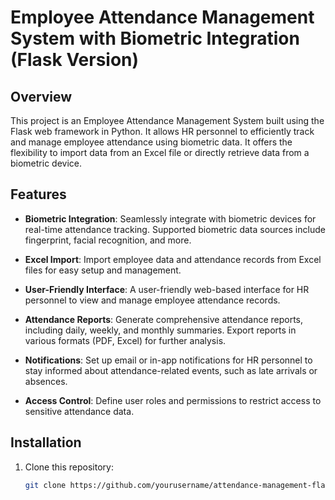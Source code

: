 # Employee Attendance Management System with Biometric Integration (Flask Version)

## Overview

This project is an Employee Attendance Management System built using the Flask web framework in Python. It allows HR personnel to efficiently track and manage employee attendance using biometric data. It offers the flexibility to import data from an Excel file or directly retrieve data from a biometric device.

## Features

- **Biometric Integration**: Seamlessly integrate with biometric devices for real-time attendance tracking. Supported biometric data sources include fingerprint, facial recognition, and more.

- **Excel Import**: Import employee data and attendance records from Excel files for easy setup and management.

- **User-Friendly Interface**: A user-friendly web-based interface for HR personnel to view and manage employee attendance records.

- **Attendance Reports**: Generate comprehensive attendance reports, including daily, weekly, and monthly summaries. Export reports in various formats (PDF, Excel) for further analysis.

- **Notifications**: Set up email or in-app notifications for HR personnel to stay informed about attendance-related events, such as late arrivals or absences.

- **Access Control**: Define user roles and permissions to restrict access to sensitive attendance data.

## Installation

1. Clone this repository:

   ```bash
   git clone https://github.com/yourusername/attendance-management-flask.git

